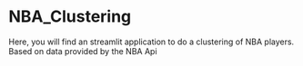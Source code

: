 # NBA_Clustering
Here, you will find an streamlit application to do a clustering of NBA players. Based on data provided by the NBA Api 
